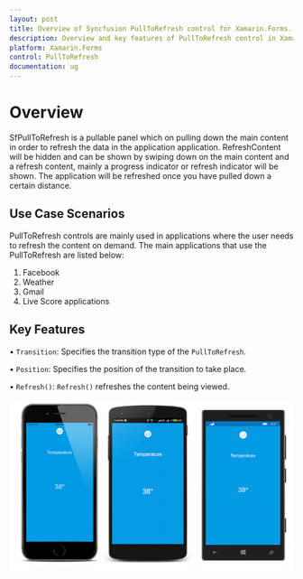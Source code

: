 ```yaml
---
layout: post
title: Overview of Syncfusion PullToRefresh control for Xamarin.Forms.
description: Overview and key features of PullToRefresh control in Xamarin.Forms
platform: Xamarin.Forms 
control: PullToRefresh 
documentation: ug
---
```


# Overview

SfPullToRefresh is a pullable panel which on pulling down the main content in order to refresh the data in the application application.  RefreshContent will be hidden and can be shown by swiping down on the main content and a refresh content, mainly a progress indicator or refresh indicator will be shown. The application will be refreshed once you have pulled down a certain distance.
 
## Use Case Scenarios

PullToRefresh controls are mainly used in applications where the user needs to refresh the content on demand. The main applications that use the PullToRefresh are listed below:

1. Facebook
2. Weather
3. Gmail
4. Live Score applications

## Key Features


• `Transition`: Specifies the transition type of the `PullToRefresh`. 

• `Position`: Specifies the position of the transition to take place.

• `Refresh()`: `Refresh()` refreshes the content being viewed.

![](overview_images/img1.png)